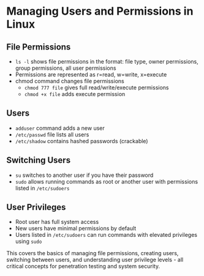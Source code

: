 # Managing Users and Permissions in Linux

## File Permissions

- `ls -l` shows file permissions in the format: file type, owner permissions, group permissions, all user permissions
- Permissions are represented as r=read, w=write, x=execute
- chmod command changes file permissions
  - `chmod 777 file` gives full read/write/execute permissions
  - `chmod +x file` adds execute permission

## Users

- `adduser` command adds a new user
- `/etc/passwd` file lists all users
- `/etc/shadow` contains hashed passwords (crackable)

## Switching Users

- `su` switches to another user if you have their password
- `sudo` allows running commands as root or another user with permissions listed in `/etc/sudoers`

## User Privileges

- Root user has full system access
- New users have minimal permissions by default
- Users listed in `/etc/sudoers` can run commands with elevated privileges using `sudo`

This covers the basics of managing file permissions, creating users, switching between users, and understanding user privilege levels - all critical concepts for penetration testing and system security.
